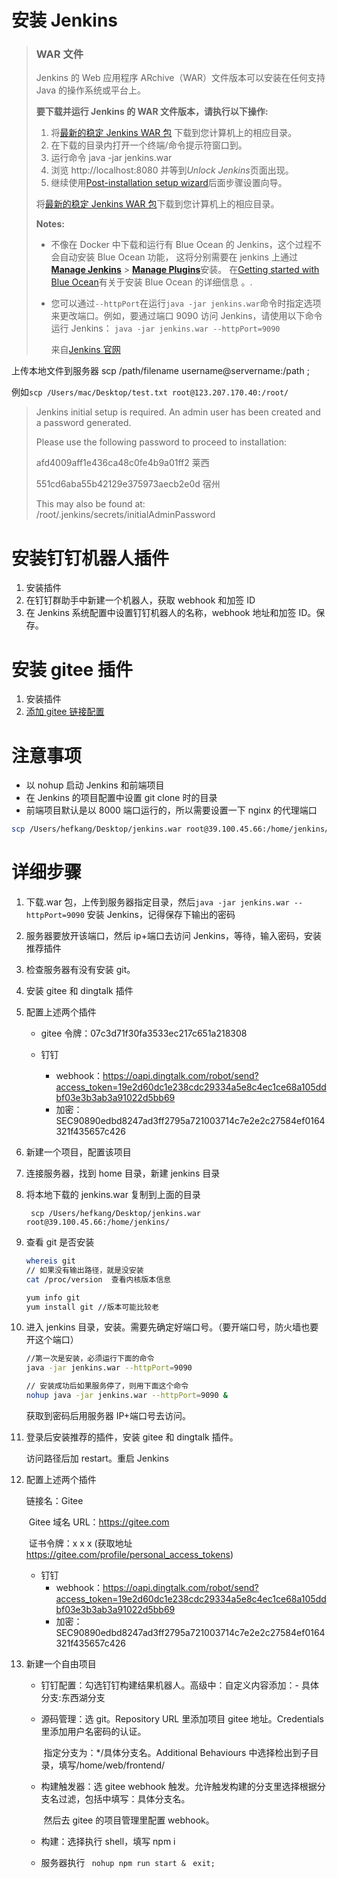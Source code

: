 # 安装 Jenkins

> ### WAR 文件
>
> Jenkins 的 Web 应用程序 ARchive（WAR）文件版本可以安装在任何支持 Java 的操作系统或平台上。
>
> **要下载并运行 Jenkins 的 WAR 文件版本，请执行以下操作:**
>
> 1. 将[最新的稳定 Jenkins WAR 包](http://mirrors.jenkins.io/war-stable/latest/jenkins.war) 下载到您计算机上的相应目录。
> 2. 在下载的目录内打开一个终端/命令提示符窗口到。
> 3. 运行命令 java -jar jenkins.war
> 4. 浏览 http://localhost:8080 并等到*Unlock Jenkins*页面出现。
> 5. 继续使用[Post-installation setup wizard](https://www.jenkins.io/zh/doc/book/installing/#setup-wizard)后面步骤设置向导。
>
> 将[最新的稳定 Jenkins WAR 包](http://mirrors.jenkins.io/war-stable/latest/jenkins.war)下载到您计算机上的相应目录。
>
> **Notes:**
>
> - 不像在 Docker 中下载和运行有 Blue Ocean 的 Jenkins，这个过程不会自动安装 Blue Ocean 功能， 这将分别需要在 jenkins 上通过 [**Manage Jenkins**](https://www.jenkins.io/zh/doc/book/managing) > [**Manage Plugins**](https://www.jenkins.io/zh/doc/book/managing/plugins/)安装。 在[Getting started with Blue Ocean](https://www.jenkins.io/zh/doc/book/blueocean/getting-started/)有关于安装 Blue Ocean 的详细信息 。.
>
> - 您可以通过`--httpPort`在运行`java -jar jenkins.war`命令时指定选项来更改端口。例如，要通过端口 9090 访问 Jenkins，请使用以下命令运行 Jenkins： `java -jar jenkins.war --httpPort=9090`
>
>   来自[Jenkins 官网](https://www.jenkins.io/zh/doc/book/installing/#war%E6%96%87%E4%BB%B6)

上传本地文件到服务器 scp /path/filename username@servername:/path ;

例如`scp /Users/mac/Desktop/test.txt root@123.207.170.40:/root/`

> Jenkins initial setup is required. An admin user has been created and a password generated.
>
> Please use the following password to proceed to installation:
>
> afd4009aff1e436ca48c0fe4b9a01ff2 莱西
>
> 551cd6aba55b42129e375973aecb2e0d 宿州
>
> This may also be found at: /root/.jenkins/secrets/initialAdminPassword

# 安装钉钉机器人插件

1. 安装插件
2. 在钉钉群助手中新建一个机器人，获取 webhook 和加签 ID
3. 在 Jenkins 系统配置中设置钉钉机器人的名称，webhook 地址和加签 ID。保存。

# 安装 gitee 插件

1. 安装插件
2. [添加 gitee 链接配置](https://gitee.com/help/articles/4193#article-header5)

# 注意事项

- 以 nohup 启动 Jenkins 和前端项目
- 在 Jenkins 的项目配置中设置 git clone 时的目录
- 前端项目默认是以 8000 端口运行的，所以需要设置一下 nginx 的代理端口

```bash
scp /Users/hefkang/Desktop/jenkins.war root@39.100.45.66:/home/jenkins/
```

# 详细步骤

1. 下载.war 包，上传到服务器指定目录，然后`java -jar jenkins.war --httpPort=9090` 安装 Jenkins，记得保存下输出的密码
2. 服务器要放开该端口，然后 ip+端口去访问 Jenkins，等待，输入密码，安装推荐插件
3. 检查服务器有没有安装 git。
4. 安装 gitee 和 dingtalk 插件
5. 配置上述两个插件

   - gitee 令牌：07c3d71f30fa3533ec217c651a218308

   - 钉钉
     - webhook：https://oapi.dingtalk.com/robot/send?access_token=19e2d60dc1e238cdc29334a5e8c4ec1ce68a105ddbf03e3b3ab3a91022d5bb69
     - 加密：SEC90890edbd8247ad3ff2795a721003714c7e2e2c27584ef0164321f435657c426

6. 新建一个项目，配置该项目

7. 连接服务器，找到 home 目录，新建 jenkins 目录

8. 将本地下载的 jenkins.war 复制到上面的目录

   ` scp /Users/hefkang/Desktop/jenkins.war root@39.100.45.66:/home/jenkins/`

9. 查看 git 是否安装

   ```bash
   whereis git
   // 如果没有输出路径，就是没安装
   cat /proc/version  查看内核版本信息

   yum info git
   yum install git //版本可能比较老
   ```

10. 进入 jenkins 目录，安装。需要先确定好端口号。（要开端口号，防火墙也要开这个端口）

    ```bash
    //第一次是安装，必须运行下面的命令
    java -jar jenkins.war --httpPort=9090

    // 安装成功后如果服务停了，则用下面这个命令
    nohup java -jar jenkins.war --httpPort=9090 &
    ```

    获取到密码后用服务器 IP+端口号去访问。

11. 登录后安装推荐的插件，安装 gitee 和 dingtalk 插件。

    访问路径后加 restart。重启 Jenkins

12. 配置上述两个插件

    链接名：Gitee

    ​ Gitee 域名 URL：https://gitee.com

    ​ 证书令牌：x x x (获取地址 https://gitee.com/profile/personal_access_tokens)

    - 钉钉
      - webhook：https://oapi.dingtalk.com/robot/send?access_token=19e2d60dc1e238cdc29334a5e8c4ec1ce68a105ddbf03e3b3ab3a91022d5bb69
      - 加密：SEC90890edbd8247ad3ff2795a721003714c7e2e2c27584ef0164321f435657c426

13. 新建一个自由项目

    - 钉钉配置：勾选钉钉构建结果机器人。高级中：自定义内容添加：- 具体分支:东西湖分支

    - 源码管理：选 git。Repository URL 里添加项目 gitee 地址。Credentials 里添加用户名密码的认证。

      ​ 指定分支为：\*/具体分支名。Additional Behaviours 中选择检出到子目录，填写/home/web/frontend/

    - 构建触发器：选 gitee webhook 触发。允许触发构建的分支里选择根据分支名过滤，包括中填写：具体分支名。

      ​ 然后去 gitee 的项目管理里配置 webhook。

    - 构建：选择执行 shell，填写 npm i

    - 服务器执行 ` nohup npm run start &` ` exit;`

​
